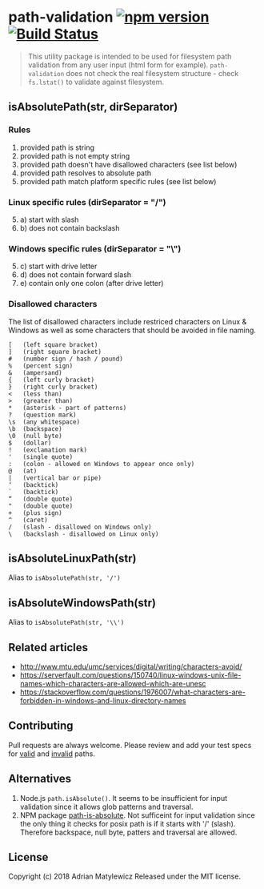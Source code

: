 # path-validation [![npm version](https://badge.fury.io/js/path-validation.svg)](https://badge.fury.io/js/path-validation) [![Build Status](https://travis-ci.org/antarasi/path-validation.svg?branch=master)](https://travis-ci.org/antarasi/path-validation)
> This utility package is intended to be used for filesystem path validation from any user input (html form for example).
`path-validation` does not check the real filesystem structure - check `fs.lstat()` to validate against filesystem.

## isAbsolutePath(str, dirSeparator)

### Rules

1. provided path is string
2. provided path is not empty string
3. provided path doesn't have disallowed characters (see list below)
4. provided path resolves to absolute path
5. provided path match platform specific rules (see list below)

### Linux specific rules (dirSeparator = "/")

5. a) start with slash
5. b) does not contain backslash

### Windows specific rules (dirSeparator = "\\")

5. c) start with drive letter
5. d) does not contain forward slash
5. e) contain only one colon (after drive letter)

### Disallowed characters

The list of disallowed characters include restriced characters on Linux & Windows as well as some characters that should be avoided in file naming.

```
[   (left square bracket)
]   (right square bracket)
#   (number sign / hash / pound)
%   (percent sign)
&   (ampersand)
{   (left curly bracket)
}   (right curly bracket)
<   (less than)
>   (greater than)
*   (asterisk - part of patterns)
?   (question mark)
\s  (any whitespace)
\b  (backspace)
\0  (null byte)
$   (dollar)
!   (exclamation mark)
'   (single quote)
:   (colon - allowed on Windows to appear once only)
@   (at)
|   (vertical bar or pipe)
‘   (backtick)
`   (backtick)
“   (double quote)
"   (double quote)
+   (plus sign)
^   (caret)
/   (slash - disallowed on Windows only)
\   (backslash - disallowed on Linux only)
```

## isAbsoluteLinuxPath(str)
Alias to `isAbsolutePath(str, '/')`

## isAbsoluteWindowsPath(str)
Alias to `isAbsolutePath(str, '\\')`


## Related articles

- http://www.mtu.edu/umc/services/digital/writing/characters-avoid/
- https://serverfault.com/questions/150740/linux-windows-unix-file-names-which-characters-are-allowed-which-are-unesc
- https://stackoverflow.com/questions/1976007/what-characters-are-forbidden-in-windows-and-linux-directory-names


## Contributing

Pull requests are always welcome. Please review and add your test specs for
[valid](https://github.com/antarasi/path-validation/blob/master/test/specs/valid-paths.spec.js)
and [invalid](https://github.com/antarasi/path-validation/blob/master/test/specs/invalid-paths.spec.js) paths.

## Alternatives

1. Node.js `path.isAbsolute()`. It seems to be insufficient for input validation since it allows glob patterns and traversal.
2. NPM package [path-is-absolute](https://www.npmjs.com/package/path-is-absolute). Not sufficeint for input validation since the only thing it checks for posix path is if it starts with '/' (slash). Therefore backspace, null byte, patters and traversal are allowed.

## License

Copyright (c) 2018 Adrian Matylewicz Released under the MIT license.

